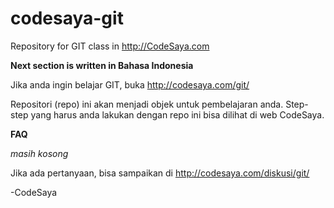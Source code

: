 # codesaya-git
Repository for GIT class in http://CodeSaya.com

**Next section is written in Bahasa Indonesia**

Jika anda ingin belajar GIT, buka http://codesaya.com/git/

Repositori (repo) ini akan menjadi objek untuk pembelajaran anda. Step-step yang harus anda lakukan dengan repo ini bisa dilihat di web CodeSaya.

**FAQ**

*masih kosong*

Jika ada pertanyaan, bisa sampaikan di http://codesaya.com/diskusi/git/

-CodeSaya
